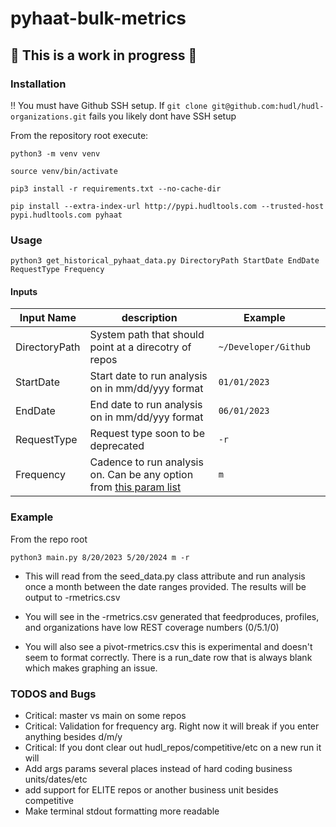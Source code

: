 # pyhaat-bulk-metrics

## :construction: This is a work in progress :construction:

### Installation

:bangbang: You must have Github SSH setup. If `git clone git@github.com:hudl/hudl-organizations.git` fails you likely dont have SSH setup

From the repository root execute:

`python3 -m venv venv`

`source venv/bin/activate`

`pip3 install -r requirements.txt --no-cache-dir`

`pip install --extra-index-url http://pypi.hudltools.com --trusted-host pypi.hudltools.com pyhaat`

### Usage

`python3 get_historical_pyhaat_data.py DirectoryPath StartDate EndDate RequestType Frequency`

#### Inputs

| Input Name    | description                                                                                                                                               | Example              |     |
| ------------- | --------------------------------------------------------------------------------------------------------------------------------------------------------- | -------------------- | --- |
| DirectoryPath | System path that should point at a direcotry of repos                                                                                                     | `~/Developer/Github` |     |
| StartDate     | Start date to run analysis on in mm/dd/yyy format                                                                                                         | `01/01/2023`         |     |
| EndDate       | End date to run analysis on in mm/dd/yyy format                                                                                                           | `06/01/2023`         |     |
| RequestType   | Request type soon to be deprecated                                                                                                                        | `-r`                 |     |
| Frequency     | Cadence to run analysis on. Can be any option from [this param list](https://pandas.pydata.org/docs/user_guide/timeseries.html#timeseries-offset-aliases) | `m`                  |     |

### Example

From the repo root

`python3 main.py 8/20/2023 5/20/2024 m -r`

- This will read from the seed_data.py class attribute and run analysis once a month between the date ranges provided. The results will be output to -rmetrics.csv

- You will see in the -rmetrics.csv generated that feedproduces, profiles, and organizations have low REST coverage numbers (0/5.1/0)
- You will also see a pivot-rmetrics.csv this is experimental and doesn't seem to format correctly. There is a run_date row that is always blank which makes graphing an issue.

### TODOS and Bugs

- Critical: master vs main on some repos
- Critical: Validation for frequency arg. Right now it will break if you enter anything besides d/m/y
- Critical: If you dont clear out hudl_repos/competitive/etc on a new run it will
- Add args params several places instead of hard coding business units/dates/etc
- add support for ELITE repos or another business unit besides competitive
- Make terminal stdout formatting more readable
